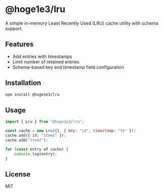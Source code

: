 # @hoge1e3/lru

A simple in-memory Least Recently Used (LRU) cache utility with schema support.

## Features

- Add entries with timestamps
- Limit number of retained entries
- Schema-based key and timestamp field configuration

## Installation

```bash
npm install @hoge1e3/lru
```

## Usage

```js
import { Lru } from "@hoge1e3/lru";

const cache = new Lru({}, { key: "id", timestamp: "ts" });
cache.add({ id: "item1" });
cache.add("item2");

for (const entry of cache) {
    console.log(entry);
}
```

## License

MIT
